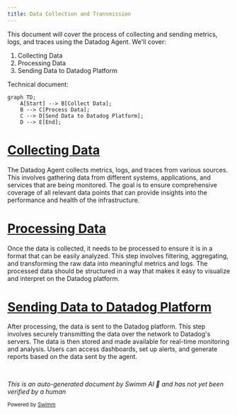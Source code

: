 ```yaml
---
title: Data Collection and Transmission
---
```

This document will cover the process of collecting and sending metrics, logs, and traces using the Datadog Agent. We'll cover:

1. Collecting Data
2. Processing Data
3. Sending Data to Datadog Platform

Technical document: <SwmLink doc-title="" repo-id="Z2l0aHViJTNBJTNBZGF0YWRvZy1hZ2VudCUzQSUzQVN3aW1tLURlbW8=" path="/.swm/.2dnbdkv4.sw.md"></SwmLink>

```mermaid
graph TD;
    A[Start] --> B[Collect Data];
    B --> C[Process Data];
    C --> D[Send Data to Datadog Platform];
    D --> E[End];
```

# [Collecting Data](https://app.swimm.io/repos/Z2l0aHViJTNBJTNBZGF0YWRvZy1hZ2VudCUzQSUzQVN3aW1tLURlbW8=/docs/2dnbdkv4#collecting-data)

The Datadog Agent collects metrics, logs, and traces from various sources. This involves gathering data from different systems, applications, and services that are being monitored. The goal is to ensure comprehensive coverage of all relevant data points that can provide insights into the performance and health of the infrastructure.

# [Processing Data](https://app.swimm.io/repos/Z2l0aHViJTNBJTNBZGF0YWRvZy1hZ2VudCUzQSUzQVN3aW1tLURlbW8=/docs/2dnbdkv4#processing-data)

Once the data is collected, it needs to be processed to ensure it is in a format that can be easily analyzed. This step involves filtering, aggregating, and transforming the raw data into meaningful metrics and logs. The processed data should be structured in a way that makes it easy to visualize and interpret on the Datadog platform.

# [Sending Data to Datadog Platform](https://app.swimm.io/repos/Z2l0aHViJTNBJTNBZGF0YWRvZy1hZ2VudCUzQSUzQVN3aW1tLURlbW8=/docs/2dnbdkv4#sending-data-to-datadog-platform)

After processing, the data is sent to the Datadog platform. This step involves securely transmitting the data over the network to Datadog's servers. The data is then stored and made available for real-time monitoring and analysis. Users can access dashboards, set up alerts, and generate reports based on the data sent by the agent.

&nbsp;

*This is an auto-generated document by Swimm AI 🌊 and has not yet been verified by a human*

<SwmMeta version="3.0.0" repo-id="Z2l0aHViJTNBJTNBZGF0YWRvZy1hZ2VudCUzQSUzQVN3aW1tLURlbW8=" repo-name="datadog-agent"><sup>Powered by [Swimm](/)</sup></SwmMeta>
